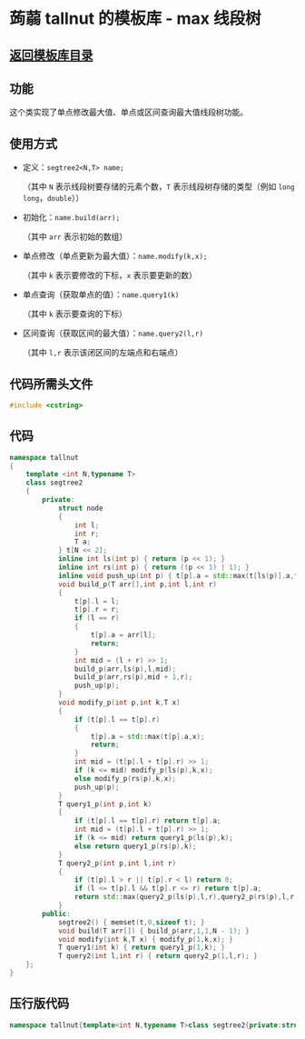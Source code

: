 # 蒟蒻 tallnut 的模板库 - max 线段树
## [返回模板库目录](https://tallnutliu.github.io/github-pages/2025/02/15/My-Templates-(Chinese-version).html)
## 功能
这个类实现了单点修改最大值、单点或区间查询最大值线段树功能。
## 使用方式
- 定义：`segtree2<N,T> name;`
  
  （其中 `N` 表示线段树要存储的元素个数，`T` 表示线段树存储的类型（例如 `long long`，`double`））
  
- 初始化：`name.build(arr);`
  
  （其中 `arr` 表示初始的数组）
  
- 单点修改（单点更新为最大值）：`name.modify(k,x);`
  
  （其中 `k` 表示要修改的下标，`x` 表示要更新的数）
  
- 单点查询（获取单点的值）：`name.query1(k)`
  
  （其中 `k` 表示要查询的下标）

- 区间查询（获取区间的最大值）：`name.query2(l,r)`
  
  （其中 `l,r` 表示该闭区间的左端点和右端点）
## 代码所需头文件
```cpp
#include <cstring>
```
## 代码
```cpp
namespace tallnut
{
    template <int N,typename T>
    class segtree2
    {
        private:
            struct node
            {
                int l;
                int r;
                T a;
            } t[N << 2];
            inline int ls(int p) { return (p << 1); }
            inline int rs(int p) { return ((p << 1) | 1); }
            inline void push_up(int p) { t[p].a = std::max(t[ls(p)].a,t[rs(p)].a); }
            void build_p(T arr[],int p,int l,int r)
			{
				t[p].l = l;
				t[p].r = r;
				if (l == r)
				{
					t[p].a = arr[l];
					return;
				}
				int mid = (l + r) >> 1;
				build_p(arr,ls(p),l,mid);
				build_p(arr,rs(p),mid + 1,r);
				push_up(p);
			}
            void modify_p(int p,int k,T x)
            {
                if (t[p].l == t[p].r)
				{
					t[p].a = std::max(t[p].a,x);
					return;
				}
				int mid = (t[p].l + t[p].r) >> 1;
				if (k <= mid) modify_p(ls(p),k,x);
				else modify_p(rs(p),k,x);
				push_up(p);
            }
            T query1_p(int p,int k)
			{
				if (t[p].l == t[p].r) return t[p].a;
				int mid = (t[p].l + t[p].r) >> 1;
				if (k <= mid) return query1_p(ls(p),k);
				else return query1_p(rs(p),k);
			}
            T query2_p(int p,int l,int r)
            {
                if (t[p].l > r || t[p].r < l) return 0;
				if (l <= t[p].l && t[p].r <= r) return t[p].a;
				return std::max(query2_p(ls(p),l,r),query2_p(rs(p),l,r));
            }
        public:
            segtree2() { memset(t,0,sizeof t); }
			void build(T arr[]) { build_p(arr,1,1,N - 1); }
			void modify(int k,T x) { modify_p(1,k,x); }
			T query1(int k) { return query1_p(1,k); }
			T query2(int l,int r) { return query2_p(1,l,r); }
    };
}
```
## 压行版代码
```cpp
namespace tallnut{template<int N,typename T>class segtree2{private:struct node{int l;int r;T a;}t[N<<2];inline int ls(int p){return(p<<1);}inline int rs(int p){return((p<<1)|1);}inline void push_up(int p){t[p].a=std::max(t[ls(p)].a,t[rs(p)].a);}void build_p(T arr[],int p,int l,int r){t[p].l=l;t[p].r=r;if(l==r){t[p].a=arr[l];return;}int mid=(l+r)>>1;build_p(arr,ls(p),l,mid);build_p(arr,rs(p),mid+1,r);push_up(p);}void modify_p(int p,int k,T x){if(t[p].l==t[p].r){t[p].a=std::max(t[p].a,x);return;}int mid=(t[p].l+t[p].r)>>1;if(k<=mid)modify_p(ls(p),k,x);else modify_p(rs(p),k,x);push_up(p);}T query1_p(int p,int k){if(t[p].l==t[p].r)return t[p].a;int mid=(t[p].l+t[p].r)>>1;if(k<=mid)return query1_p(ls(p),k);else return query1_p(rs(p),k);}T query2_p(int p,int l,int r){if(t[p].l>r||t[p].r<l)return 0;if(l<=t[p].l&&t[p].r<=r)return t[p].a;return std::max(query2_p(ls(p),l,r),query2_p(rs(p),l,r));}public:segtree2(){memset(t,0,sizeof t);}void build(T arr[]){build_p(arr,1,1,N-1);}void modify(int k,T x){modify_p(1,k,x);}T query1(int k){return query1_p(1,k);}T query2(int l,int r){return query2_p(1,l,r);}};}
```
